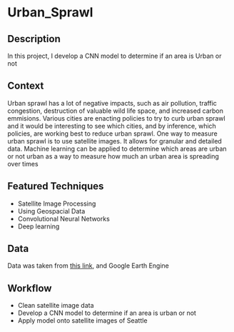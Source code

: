 # Urban_Sprawl


## Description
In this project, I develop a CNN model to determine if an area is Urban or not

## Context
Urban sprawl has a lot of negative impacts, such as air pollution, traffic congestion, destruction of valuable wild life space, and increased carbon emmisions.  Various cities are enacting policies to try to curb urban sprawl and 
it would be interesting to see which cities, and by inference, which policies, are working best to reduce urban sprawl.  One way to measure urban sprawl is to use
satellite images.  It allows for granular and detailed data.  Machine learning can be applied to determine which areas are urban or not urban as a way to measure 
how much an urban area is spreading over times

## Featured Techniques
 * Satellite Image Processing
 * Using Geospacial Data
 * Convolutional Neural Networks
 * Deep learning
 

## Data
Data was taken from [this link](http://madm.dfki.de/downloads), and Google Earth Engine


## Workflow
* Clean satellite image data
* Develop a CNN model to determine if an area is urban or not
* Apply model onto satellite images of Seattle
